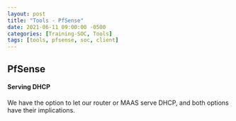 ```yaml
---
layout: post
title: "Tools - PfSense"
date: 2021-06-11 09:00:00 -0500
categories: [Training-SOC, Tools]
tags: [tools, pfsense, soc, client]
---
```

## PfSense

#### Serving DHCP
We have the option to let our router or MAAS serve DHCP, and both options have their implications.

